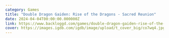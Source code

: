 ```yaml
---
category: Games
title: "Double Dragon Gaiden: Rise of the Dragons - Sacred Reunion"
date: 2024-04-04T00:00:00.000000Z
link: https://www.backloggd.com/games/double-dragon-gaiden-rise-of-the-dragons-sacred-reunion/
cover: https://images.igdb.com/igdb/image/upload/t_cover_big/co7wq4.jpg
---
```

